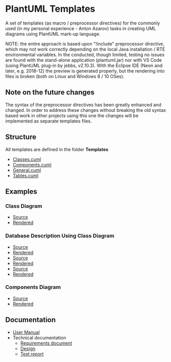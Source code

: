# PlantUML Templates

A set of templates (as macro / preprocessor directives) for the commonly used (in my personal experience - Anton Azarov) tasks in creating UML diagrams using PlantUML mark-up language.

NOTE: the entire approach is based upon "!include" preprocessor directive, which may not work correctly depending on the local Java installation / RTE environmental variables. In the conducted, though limited, testing no issues are found with the stand-alone application (plantuml.jar) nor with VS Code (using PlantUML plug-in by jebbs, v2.10.3). With the Eclipse IDE (Neon and later, e.g. 2018-12) the preview is generated properly, but the rendering into files is broken (both on Linux and Windows 8 / 10 OSes).

## Note on the future changes

The syntax of the preprocessor directives has been greatly enhanced and changed. In order to address these changes without breaking the old syntax based work in other projects using this one the changes will be implemented as separate templates files.

## Structure

All templates are defined in the folder **Templates**

* [Classes.cuml](./Templates/Classes.cuml)
* [Components.cuml](./Templates/Components.cuml)
* [General.cuml](./Templates/General.cuml)
* [Tables.cuml](./Templates/Tables.cuml)

## Examples

### Class Diagram

* [Source](./class_example/class_example.pu)
* [Rendered](./class_example/class_example.png)

### Database Description Using Class Diagram

* [Source](./database_example/standards_constructions_view.pu)
* [Rendered](./database_example/standards_constructions_view.png)
* [Source](./database_example/standards_materials_view.pu)
* [Rendered](./database_example/standards_materials_view.png)
* [Source](./database_example/standards_schema.pu)
* [Rendered](./database_example/standards_schema.png)

### Components Diagram

* [Source](./components_example/components_example.pu)
* [Rendered](./components_example/components_example.png)

## Documentation

* [User Manual](./Documentation/user_manual.md)
* Technical documentation
  * [Requirements document](./Documentation/requirements.md)
  * [Design](./Documentation/design.md)
  * [Test report](./Documentation/test_report.md)

